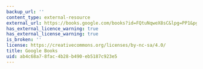 ```yaml
---
backup_url: ''
content_type: external-resource
external_url: https://books.google.com/books?id=FQtuNqweX8sC&lpg=PP1&pg=PT203
has_external_licence_warning: true
has_external_license_warning: true
is_broken: ''
license: https://creativecommons.org/licenses/by-nc-sa/4.0/
title: Google Books
uid: ab4c68a7-8fac-4b28-b490-eb5187c923e5
---
```

